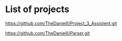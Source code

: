 # List of projects
https://github.com/TheDanielll/Project_3_Assistent.git


https://github.com/TheDanielll/Parser.git
